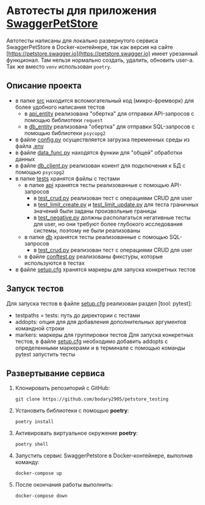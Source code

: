 # Автотесты для приложения [SwaggerPetStore](https://petstore.swagger.io/)

Автотесты написаны для локально развернутого сервиса SwaggerPetStore в Docker-контейнере, так как версия на
сайте [https://petstore.swagger.io](https://petstore.swagger.io) имеет урезанный функционал. Там нельзя нормально
создать, удалить, обновить user-а. Так же вместо `venv` использован `poetry`.

## Описание проекта

* в папке [src](src) находится вспомогательный код (микро-фремворк) для более удобного написания тестов
    * в [api_entity](src/api_entity) реализована "обертка" для отправки API-запросов с помощью библиотеки `request`
    * в [db_entity](src/db_entity) реализована "обертка" для отправки SQL-запросов с помощью библиотеки `psycopg2`
* в файле [config.py](src/config.py) осуществляется загрузка переменных среды из
  файла [.env](.env)
* в файле [data_func.py](src/data_func.py) находятся функии для "общей" обработки данных
* в файле [db_client.py](src/db_client.py) реализован коиент для подключения к БД с помощью `psycopg2`
* в папке [tests](tests) хранятся файлы с тестами
    * в папке [api](tests/api) хранятся тесты реализованные с помощью API-запросов
        * в [test_crud.py](tests/api/user/test_crud.py) реализован тест с операциями CRUD для user
        * в [test_limit_create.py](tests/api/user/test_limit_create.py)
          и [test_limit_update.py](tests/api/user/test_limit_update.py) для теста граничных значений были заданы
          произвольные границы
        * в [test_negative.py](tests/api/user/test_negative.py) должны располагаться негативные тесты для user, но они
          требуют более глубокого исследования системы, поэтому не были реализованы
    * в папке [db](tests/db) хранятся тесты реализованные с помощью SQL-запросов
        * в [test_crud.py](tests/db/test_crud.py) реализован тест с операциями CRUD для user
    * в файле [conftest.py](tests/conftest.py) реализованы фикстуры, которые используются в тестах
* в файле [setup.cfg](setup.cfg) хранятся маркеры для запуска конкретных тестов

## Запуск тестов

Для запуска тестов в файле [setup.cfg](setup.cfg) реализован раздел [tool: pytest]:

* testpaths = tests: путь до директории с тестами
* addopts: опция для для добавления дополнительных аргументов командной строки
* markers: маркеры для группировки тестов
  Для запуска конкретных тестов, в файле [setup.cfg](setup.cfg) необходимо добавить addopts с определенными маркерами и
  в терминале с помощью команды pytest запустить тесты

## Развертывание сервиса

1. Клонировать репозиторий с GitHub:

   ```
   git clone https://github.com/bodary2905/petstore_testing
   ```

2. Установить библиотеки с помощью **poetry**:

   ```
   poetry install
   ```
3. Активировать виртуальное окружение **poetry**:
   ```
   poetry shell
   ```
4. Запустить сервис SwaggerPetstore в Docker-контейнере, выполнив команду:
    ```
   docker-compose up
   ```
5. После окончания работы выполнить:
    ```
   docker-compose down
   ```